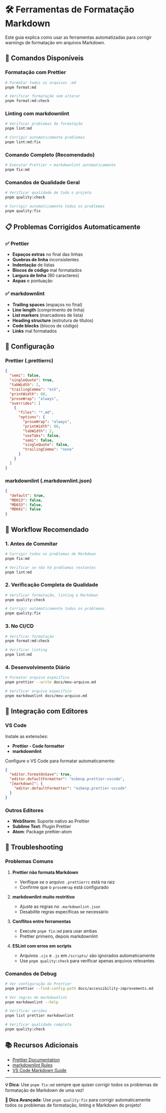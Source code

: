 # 🛠️ Ferramentas de Formatação Markdown

Este guia explica como usar as ferramentas automatizadas para corrigir warnings
de formatação em arquivos Markdown.

## 🚀 Comandos Disponíveis

### Formatação com Prettier

```bash
# Formatar todos os arquivos .md
pnpm format:md

# Verificar formatação sem alterar
pnpm format:md:check
```

### Linting com markdownlint

```bash
# Verificar problemas de formatação
pnpm lint:md

# Corrigir automaticamente problemas
pnpm lint:md:fix
```

### Comando Completo (Recomendado)

```bash
# Executar Prettier + markdownlint automaticamente
pnpm fix:md
```

### Comandos de Qualidade Geral

```bash
# Verificar qualidade de todo o projeto
pnpm quality:check

# Corrigir automaticamente todos os problemas
pnpm quality:fix
```

## 📋 Problemas Corrigidos Automaticamente

### ✅ Prettier

- **Espaços extras** no final das linhas
- **Quebras de linha** inconsistentes
- **Indentação** de listas
- **Blocos de código** mal formatados
- **Largura de linha** (80 caracteres)
- **Aspas** e pontuação

### ✅ markdownlint

- **Trailing spaces** (espaços no final)
- **Line length** (comprimento de linha)
- **List markers** (marcadores de lista)
- **Heading structure** (estrutura de títulos)
- **Code blocks** (blocos de código)
- **Links** mal formatados

## 🔧 Configuração

### Prettier (.prettierrc)

```json
{
  "semi": false,
  "singleQuote": true,
  "tabWidth": 2,
  "trailingComma": "es5",
  "printWidth": 80,
  "proseWrap": "always",
  "overrides": [
    {
      "files": "*.md",
      "options": {
        "proseWrap": "always",
        "printWidth": 80,
        "tabWidth": 2,
        "useTabs": false,
        "semi": false,
        "singleQuote": false,
        "trailingComma": "none"
      }
    }
  ]
}
```

### markdownlint (.markdownlint.json)

```json
{
  "default": true,
  "MD013": false,
  "MD033": false,
  "MD041": false
}
```

## 🎯 Workflow Recomendado

### 1. **Antes de Commitar**

```bash
# Corrigir todos os problemas de Markdown
pnpm fix:md

# Verificar se não há problemas restantes
pnpm lint:md
```

### 2. **Verificação Completa de Qualidade**

```bash
# Verificar formatação, linting e Markdown
pnpm quality:check

# Corrigir automaticamente todos os problemas
pnpm quality:fix
```

### 3. **No CI/CD**

```bash
# Verificar formatação
pnpm format:md:check

# Verificar linting
pnpm lint:md
```

### 4. **Desenvolvimento Diário**

```bash
# Formatar arquivo específico
pnpm prettier --write docs/meu-arquivo.md

# Verificar arquivo específico
pnpm markdownlint docs/meu-arquivo.md
```

## 🔄 Integração com Editores

### VS Code

Instale as extensões:

- **Prettier - Code formatter**
- **markdownlint**

Configure o VS Code para formatar automaticamente:

```json
{
  "editor.formatOnSave": true,
  "editor.defaultFormatter": "esbenp.prettier-vscode",
  "[markdown]": {
    "editor.defaultFormatter": "esbenp.prettier-vscode"
  }
}
```

### Outros Editores

- **WebStorm**: Suporte nativo ao Prettier
- **Sublime Text**: Plugin Prettier
- **Atom**: Package prettier-atom

## 🚨 Troubleshooting

### Problemas Comuns

1. **Prettier não formata Markdown**
   - Verifique se o arquivo `.prettierrc` está na raiz
   - Confirme que o `proseWrap` está configurado

2. **markdownlint muito restritivo**
   - Ajuste as regras no `.markdownlint.json`
   - Desabilite regras específicas se necessário

3. **Conflitos entre ferramentas**
   - Execute `pnpm fix:md` para usar ambas
   - Prettier primeiro, depois markdownlint

4. **ESLint com erros em scripts**
   - Arquivos `.cjs` e `.js` em `/scripts/` são ignorados automaticamente
   - Use `pnpm quality:check` para verificar apenas arquivos relevantes

### Comandos de Debug

```bash
# Ver configuração do Prettier
pnpm prettier --find-config-path docs/accessibility-improvements.md

# Ver regras do markdownlint
pnpm markdownlint --help

# Verificar versões
pnpm list prettier markdownlint

# Verificar qualidade completa
pnpm quality:check
```

## 📚 Recursos Adicionais

- [Prettier Documentation](https://prettier.io/docs/en/)
- [markdownlint Rules](https://github.com/DavidAnson/markdownlint/blob/main/doc/Rules.md)
- [VS Code Markdown Guide](https://code.visualstudio.com/docs/languages/markdown)

---

**💡 Dica**: Use `pnpm fix:md` sempre que quiser corrigir todos os problemas de
formatação de Markdown de uma vez!

**🎯 Dica Avançada**: Use `pnpm quality:fix` para corrigir automaticamente todos
os problemas de formatação, linting e Markdown do projeto!
